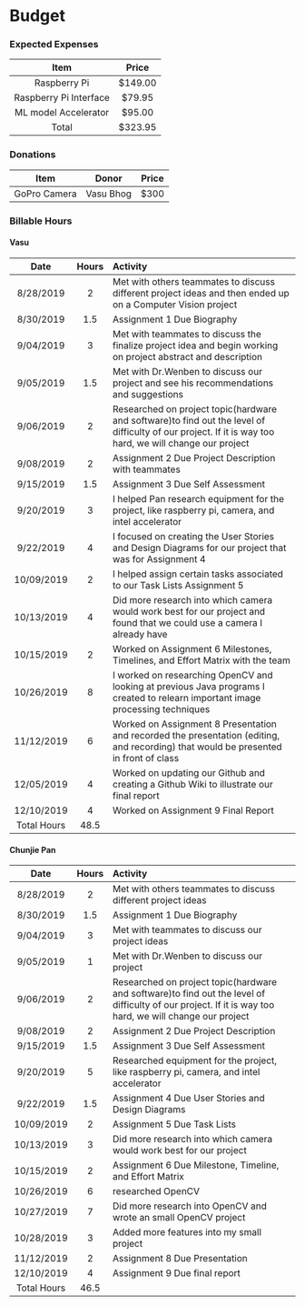 # Budget

### Expected Expenses
| Item | Price
| :---: |  :---: |
Raspberry Pi | $149.00 |
Raspberry Pi Interface | $79.95 |
ML model Accelerator | $95.00 |
Total | $323.95 |

### Donations
| Item | Donor | Price
| :---: |  :---: | :---: |
GoPro Camera | Vasu Bhog | $300



### Billable Hours


#### Vasu
Date | Hours | Activity |
| :---: |  :---: | :--- |
8/28/2019 | 2 | Met with others teammates to discuss different project ideas and then ended up on a Computer Vision project | 
8/30/2019 | 1.5 | Assignment 1 Due Biography |
9/04/2019 | 3 | Met with teammates to discuss the finalize project idea and begin working on project abstract and description |
9/05/2019 | 1.5 | Met with Dr.Wenben to discuss our project and see his recommendations and suggestions| 
9/06/2019 | 2 | Researched on project topic(hardware and software)to find out the level of difficulty of our project. If it is way too hard, we will change our project |
9/08/2019 | 2 | Assignment 2 Due Project Description with teammates |
9/15/2019 | 1.5 | Assignment 3 Due Self Assessment |
9/20/2019 | 3 | I helped Pan research equipment for the project, like raspberry pi, camera, and intel accelerator |
9/22/2019 | 4 | I focused on creating the User Stories and Design Diagrams for our project that was for Assignment 4 |
10/09/2019 | 2 | I helped assign certain tasks associated to our Task Lists Assignment 5|
10/13/2019 | 4 | Did more research into which camera would work best for our project and found that we could use a camera I already have |
10/15/2019 | 2 | Worked on Assignment 6 Milestones, Timelines, and Effort Matrix with the team |
10/26/2019 | 8 | I worked on researching OpenCV and looking at previous Java programs I created to relearn important image processing techniques |
11/12/2019 | 6 | Worked on Assignment 8 Presentation and recorded the presentation (editing, and recording) that would be presented in front of class|
12/05/2019 | 4 | Worked on updating our Github and creating a Github Wiki to illustrate our final report |
12/10/2019 | 4 | Worked on Assignment 9 Final Report |
Total Hours | 48.5 |  


#### Chunjie Pan
Date | Hours | Activity |
| :---: |  :---: | :--- |
8/28/2019 | 2 | Met with others teammates to discuss different project ideas | 
8/30/2019 | 1.5 | Assignment 1 Due Biography |
9/04/2019 | 3 | Met with teammates to discuss our project ideas |
9/05/2019 | 1 | Met with Dr.Wenben to discuss our project | 
9/06/2019 | 2 | Researched on project topic(hardware and software)to find out the level of difficulty of our project. If it is way too hard, we will change our project |
9/08/2019 | 2 | Assignment 2 Due Project Description |
9/15/2019 | 1.5 | Assignment 3 Due Self Assessment |
9/20/2019 | 5 | Researched equipment for the project, like raspberry pi, camera, and intel accelerator |
9/22/2019 | 1.5 | Assignment 4 Due User Stories and Design Diagrams|
10/09/2019 | 2 | Assignment 5 Due Task Lists |
10/13/2019 |3| Did more research into which camera would work best for our project |
10/15/2019 | 2 | Assignment 6 Due Milestone, Timeline, and Effort Matrix |
10/26/2019 |6| researched OpenCV |
10/27/2019 |7| Did more research into OpenCV and wrote an small OpenCV project|
10/28/2019 |3| Added more features into my small project|
11/12/2019 |2| Assignment 8 Due Presentation
12/10/2019 | 4 | Assignment 9 Due final report |
Total Hours | 46.5 |  


